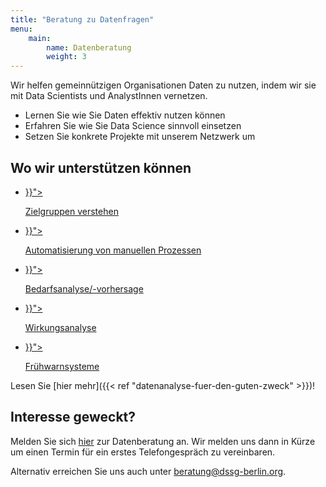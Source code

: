 ```yaml
---
title: "Beratung zu Datenfragen"
menu:
    main:
        name: Datenberatung
        weight: 3
---
```


Wir helfen gemeinnützigen Organisationen Daten zu nutzen, indem wir sie mit Data Scientists und AnalystInnen vernetzen.

- Lernen Sie wie Sie Daten effektiv nutzen können
- Erfahren Sie wie Sie Data Science sinnvoll einsetzen
- Setzen Sie konkrete Projekte mit unserem Netzwerk um

## Wo wir unterstützen können

<div id="apply--what">
    <ul>
        <li>
            <a href="{{< ref "datenanalyse-fuer-den-guten-zweck#zielgruppen-verstehen" >}}">
                <i class="fa fa-chart-pie"></i>
                <p>Zielgruppen verstehen</p>
            </a>
        </li>
        <li>
            <a href="{{< ref "datenanalyse-fuer-den-guten-zweck#automatisierung-von-manuellen-prozessen" >}}">
                <i  class="fa fa-cogs"></i>
                <p>Automatisierung von manuellen Prozessen</p>
            </a>
        </li>
        <li>
            <a href="{{< ref "datenanalyse-fuer-den-guten-zweck#bedarfsanalyse-vorhersage" >}}">
                <i  class="fa fa-chart-line"></i>
                <p>Bedarfsanalyse/-vorhersage</p>
            </a>
        </li>
        <li>
            <a href="{{< ref "datenanalyse-fuer-den-guten-zweck#wirkungsanalyse" >}}">
                <i  class="fa fa-balance-scale"></i>
                <p>Wirkungsanalyse</p>
            </a>
        </li>
        <li>
            <a href="{{< ref "datenanalyse-fuer-den-guten-zweck#frühwarnsysteme" >}}">
                <i  class="fa fa-bolt"></i>
                <p>Frühwarnsysteme</p>
            </a>
        </li>
    </ul>
</div>

Lesen Sie [hier mehr]({{< ref "datenanalyse-fuer-den-guten-zweck" >}})!

## Interesse geweckt?

Melden Sie sich [hier](https://airtable.com/shrOF6BwpduV5RY3a) zur Datenberatung an. Wir melden uns dann in Kürze um einen Termin für ein erstes Telefongespräch zu vereinbaren.

Alternativ erreichen Sie uns auch unter [beratung@dssg-berlin.org](mailto:beratung@dssg-berlin.org).

